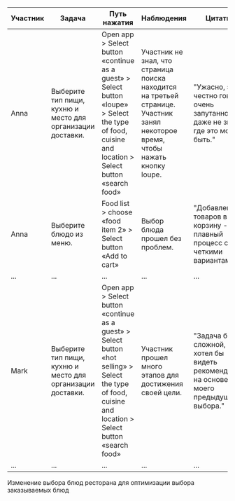 | Участник | Задача | Путь нажатия | Наблюдения | Цитаты | Завершение задачи |
| --- | --- | --- | --- | --- | --- |
| Anna | Выберите тип пищи, кухню и место для организации доставки. | Open app > Select button «continue as a guest» > Select button «loupe» > Select the type of food, cuisine and location > Select button «search food» | Участник не знал, что страница поиска находится на третьей странице. Участник занял некоторое время, чтобы нажать кнопку loupe. | "Ужасно, это честно говоря очень запутанно, я даже не знаю, где это может быть." | 2 |
| Anna | Выберите блюдо из меню. | Food list > choose «food item 2» > Select button «Add to cart» | Выбор блюда прошел без проблем. | "Добавление товаров в корзину - это плавный процесс с четкими вариантами." | 1 |
| ... | ... | ... | ... | ... | ... |
| Mark | Выберите тип пищи, кухню и место для организации доставки. | Open app > Select button «continue as a guest» > Select button «hot selling» > Select the type of food, cuisine and location > Select button «search food» | Участник прошел много этапов для достижения своей цели. | "Задача была сложной, я хотел бы видеть рекомендации на основе моего предыдущего выбора." | 2 |
| ... | ... | ... | ... | ... | ... |
Изменение выбора блюд ресторана для оптимизации выбора заказываемых блюд